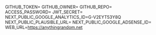 GITHUB_TOKEN=
GITHUB_OWNER=
GITHUB_REPO=
ACCESS_PASSWORD=
JWT_SECRET=
NEXT_PUBLIC_GOOGLE_ANALYTICS_ID=G-V2EYT53Y8Q
NEXT_PUBLIC_PLAUSIBLE_URL=
NEXT_PUBLIC_GOOGLE_ADSENSE_ID=
WEB_URL=https://anythingrandom.net